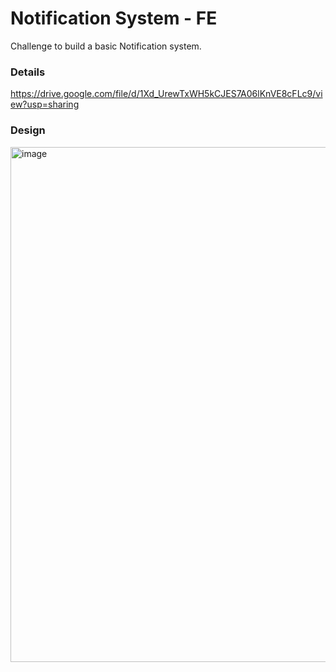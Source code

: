 # Notification System - FE
Challenge to build a basic Notification system.

### Details
https://drive.google.com/file/d/1Xd_UrewTxWH5kCJES7A06lKnVE8cFLc9/view?usp=sharing

### Design 

<img width="824" alt="image" src="https://github.com/kilisoria/notification-system/assets/1625715/adb10a04-3ea1-45b6-ba6c-dcfee0af0997">
